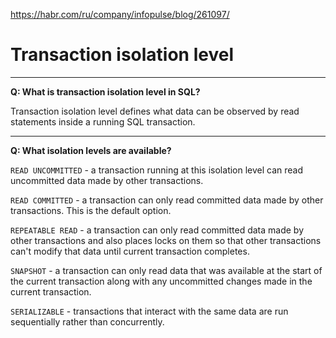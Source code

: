 https://habr.com/ru/company/infopulse/blog/261097/

# Transaction isolation level

___

**Q: What is transaction isolation level in SQL?**

Transaction isolation level defines what data can be observed by read statements inside a running SQL transaction.

___

**Q: What isolation levels are available?**

`READ UNCOMMITTED` - a transaction running at this isolation level can read uncommitted data made by other transactions.

`READ COMMITTED` - a transaction can only read committed data made by other transactions. This is the default option.

`REPEATABLE READ` - a transaction can only read committed data made by other transactions and also places locks on them so that other transactions can't modify that data until current transaction completes.

`SNAPSHOT` - a transaction can only read data that was available at the start of the current transaction along with any uncommitted changes made in the current transaction.

`SERIALIZABLE` - transactions that interact with the same data are run sequentially rather than concurrently.
